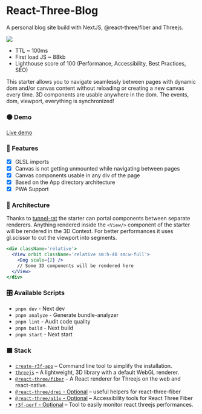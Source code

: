 # React-Three-Blog

A personal blog site build with NextJS, @react-three/fiber and Threejs.

![](https://user-images.githubusercontent.com/2223602/192515435-a3d2c1bb-b79a-428e-92e5-f44c97a54bf7.jpg)

- TTL ~ 100ms
- First load JS ~ 88kb
- Lighthouse score of 100 (Performance, Accessibility, Best Practices, SEO)

This starter allows you to navigate seamlessly between pages with dynamic dom and/or canvas content without reloading or creating a new canvas every time. 3D components are usable anywhere in the dom. The events, dom, viewport, everything is synchronized!

### ⚫ Demo

[Live demo](https://jotyy.vercel.app)

### :mount_fuji: Features

- [x] GLSL imports
- [x] Canvas is not getting unmounted while navigating between pages
- [x] Canvas components usable in any div of the page
- [x] Based on the App directory architecture
- [x] PWA Support

### :bullettrain_side: Architecture

Thanks to [tunnel-rat](https://github.com/pmndrs/tunnel-rat) the starter can portal components between separate renderers. Anything rendered inside the `<View/>` component of the starter will be rendered in the 3D Context. For better performances it uses gl.scissor to cut the viewport into segments.

```jsx
<div className='relative'>
  <View orbit className='relative sm:h-48 sm:w-full'>
    <Dog scale={2} />
    // Some 3D components will be rendered here
  </View>
</div>
```

### :control_knobs: Available Scripts

- `pnpm dev` - Next dev
- `pnpm analyze` - Generate bundle-analyzer
- `pnpm lint` - Audit code quality
- `pnpm build` - Next build
- `pnpm start` - Next start

### ⬛ Stack

- [`create-r3f-app`](https://github.com/utsuboco/create-r3f-app) &ndash; Command line tool to simplify the installation.
- [`threejs`](https://github.com/mrdoob/three.js/) &ndash; A lightweight, 3D library with a default WebGL renderer.
- [`@react-three/fiber`](https://github.com/pmndrs/react-three-fiber) &ndash; A React renderer for Threejs on the web and react-native.
- [`@react-three/drei` - Optional](https://github.com/pmndrs/drei) &ndash; useful helpers for react-three-fiber
- [`@react-three/a11y` - Optional](https://github.com/pmndrs/react-three-a11y/) &ndash; Accessibility tools for React Three Fiber
- [`r3f-perf` - Optional](https://github.com/RenaudRohlinger/r3f-perf) &ndash; Tool to easily monitor react threejs performances.
